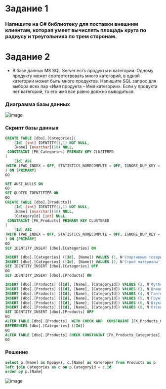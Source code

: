 # Задание 1
### Напишите на C# библиотеку для поставки внешним клиентам, которая умеет вычислять площадь круга по радиусу и треугольника по трем сторонам.

# Задание 2
* В базе данных MS SQL Server есть продукты и категории. Одному продукту может соответствовать много категорий, в одной категории может быть много продуктов. Напишите SQL запрос для выбора всех пар «Имя продукта – Имя категории». Если у продукта нет категорий, то его имя все равно должно выводиться.

### Диаграмма базы данных
![image](https://github.com/Hihiz/MindBoxTask/assets/98191494/be9c925b-24f0-4b42-b93e-c675dff6ac48)

### Скрипт базы данных 
```sql
CREATE TABLE [dbo].[Categories](
	[Id] [int] IDENTITY(1,1) NOT NULL,
	[Name] [nvarchar](50) NULL,
 CONSTRAINT [PK_Categories] PRIMARY KEY CLUSTERED 
(
	[Id] ASC
)WITH (PAD_INDEX = OFF, STATISTICS_NORECOMPUTE = OFF, IGNORE_DUP_KEY = OFF, ALLOW_ROW_LOCKS = ON, ALLOW_PAGE_LOCKS = ON, OPTIMIZE_FOR_SEQUENTIAL_KEY = OFF) ON [PRIMARY]
) ON [PRIMARY]
GO

SET ANSI_NULLS ON
GO
SET QUOTED_IDENTIFIER ON
GO
CREATE TABLE [dbo].[Products](
	[Id] [int] IDENTITY(1,1) NOT NULL,
	[Name] [nvarchar](50) NULL,
	[CategoryId] [int] NULL,
 CONSTRAINT [PK_Products] PRIMARY KEY CLUSTERED 
(
	[Id] ASC
)WITH (PAD_INDEX = OFF, STATISTICS_NORECOMPUTE = OFF, IGNORE_DUP_KEY = OFF, ALLOW_ROW_LOCKS = ON, ALLOW_PAGE_LOCKS = ON, OPTIMIZE_FOR_SEQUENTIAL_KEY = OFF) ON [PRIMARY]
) ON [PRIMARY]
GO
SET IDENTITY_INSERT [dbo].[Categories] ON 

INSERT [dbo].[Categories] ([Id], [Name]) VALUES (1, N'Спортивные товары')
INSERT [dbo].[Categories] ([Id], [Name]) VALUES (2, N'Строй материалы')
SET IDENTITY_INSERT [dbo].[Categories] OFF
GO
SET IDENTITY_INSERT [dbo].[Products] ON 

INSERT [dbo].[Products] ([Id], [Name], [CategoryId]) VALUES (2, N'Футбольный мяч', 1)
INSERT [dbo].[Products] ([Id], [Name], [CategoryId]) VALUES (3, N'Шланга', 1)
INSERT [dbo].[Products] ([Id], [Name], [CategoryId]) VALUES (4, N'Гантеля', 1)
INSERT [dbo].[Products] ([Id], [Name], [CategoryId]) VALUES (5, N'Грунтовка', 2)
INSERT [dbo].[Products] ([Id], [Name], [CategoryId]) VALUES (6, N'Штукатурка', 2)
INSERT [dbo].[Products] ([Id], [Name], [CategoryId]) VALUES (8, N'Отсев', 2)
SET IDENTITY_INSERT [dbo].[Products] OFF
GO
ALTER TABLE [dbo].[Products]  WITH CHECK ADD  CONSTRAINT [FK_Products_Categories] FOREIGN KEY([CategoryId])
REFERENCES [dbo].[Categories] ([Id])
GO
ALTER TABLE [dbo].[Products] CHECK CONSTRAINT [FK_Products_Categories]
GO
```
### Решение
```sql
select p.[Name] as Продукт, c.[Name] as Категория from Products as p
left join Categories as c on p.CategoryId = c.Id
order by p.[Name]
```
![image](https://github.com/Hihiz/MindBoxTask/assets/98191494/0d4308c9-6188-47fb-a0dc-45f589cc61df)
